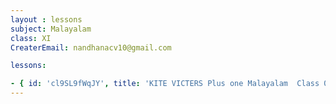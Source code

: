 ```yaml
--- 
layout : lessons 
subject: Malayalam
class: XI
CreaterEmail: nandhanacv10@gmail.com

lessons: 

- { id: 'cl9SL9fWqJY', title: 'KITE VICTERS Plus one Malayalam  Class 01 (First Bell-ഫസ്റ്റ് ബെല്‍)' }
---
```

